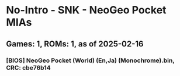 # No-Intro - SNK - NeoGeo Pocket MIAs
## Games: 1, ROMs: 1, as of 2025-02-16

### [BIOS] NeoGeo Pocket (World) (En,Ja) (Monochrome).bin, CRC: cbe76b14
